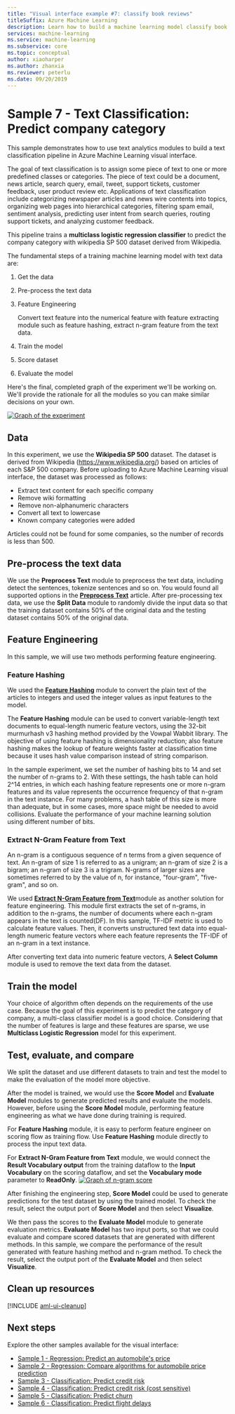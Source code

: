 ```yaml
---
title: "Visual interface example #7: classify book reviews"
titleSuffix: Azure Machine Learning
description: Learn how to build a machine learning model classify book reviews into different categories.
services: machine-learning
ms.service: machine-learning
ms.subservice: core
ms.topic: conceptual
author: xiaoharper
ms.author: zhanxia
ms.reviewer: peterlu
ms.date: 09/20/2019
---
```


# Sample 7 - Text Classification: Predict company category 

This sample demonstrates how to use text analytics modules to build a text classification pipeline in Azure Machine Learning visual interface.

The goal of text classification is to assign some piece of text to one or more predefined classes or categories. The piece of text could be a document, news article, search query, email, tweet, support tickets, customer feedback, user product review etc. Applications of text classification include categorizing newspaper articles and news wire contents into topics, organizing web pages into hierarchical categories, filtering spam email, sentiment analysis, predicting user intent from search queries, routing support tickets, and analyzing customer feedback. 

This pipeline trains a **multiclass logistic regression classifier** to predict the company category with wikipedia SP 500 dataset derived from Wikipedia.  

The fundamental steps of a training machine learning model with text data are:

1. Get the data

1. Pre-process the text data

1. Feature Engineering

   Convert text feature into the numerical feature with feature extracting module such as feature hashing, extract n-gram feature from the text data.

1. Train the model

1. Score dataset

1. Evaluate the model

Here's the final, completed graph of the experiment we'll be working on. We'll provide the rationale for all the modules so you can make similar decisions on your own.

[![Graph of the experiment](./media/how-to-ui-sample-text-classification/nlp-modules-overall.png)](./media/how-to-ui-sample-text-classification/nlp-modules-overall.png#lightbox)

## Data

In this experiment, we use the **Wikipedia SP 500** dataset. The dataset is derived from Wikipedia (https://www.wikipedia.org/) based on articles of each S&P 500 company. Before uploading to Azure Machine Learning visual interface, the dataset was processed as follows:

- Extract text content for each specific company
- Remove wiki formatting
- Remove non-alphanumeric characters
- Convert all text to lowercase
- Known company categories were added

Articles could not be found for some companies, so the number of records is less than 500.

## Pre-process the text data

We use the **Preprocess Text** module to preprocess the text data, including detect the sentences, tokenize sentences and so on. You would found all supported options in the [**Preprocess Text**](../algorithm-module-reference/preprocess-text.md) article. 
After pre-processing tex data, we use the **Split Data** module to randomly divide the input data so that the training dataset contains 50% of the original data and the testing dataset contains 50% of the original data.

## Feature Engineering
In this sample, we will use two methods performing feature engineering.

### Feature Hashing
We used the [**Feature Hashing**](../algorithm-module-reference/feature-hashing.md) module to convert the plain text of the articles to integers and used the integer values as input features to the model. 

The **Feature Hashing** module can be used to convert variable-length text documents to equal-length numeric feature vectors, using the 32-bit murmurhash v3 hashing method provided by the Vowpal Wabbit library. The objective of using feature hashing is dimensionality reduction; also feature hashing makes the lookup of feature weights faster at classification time because it uses hash value comparison instead of string comparison.

In the sample experiment, we set the number of hashing bits to 14 and set the number of n-grams to 2. With these settings, the hash table can hold 2^14 entries, in which each hashing feature represents one or more n-gram features and its value represents the occurrence frequency of that n-gram in the text instance. For many problems, a hash table of this size is more than adequate, but in some cases, more space might be needed to avoid collisions. Evaluate the performance of your machine learning solution using different number of bits. 

### Extract N-Gram Feature from Text

An n-gram is a contiguous sequence of n terms from a given sequence of text. An n-gram of size 1 is referred to as a unigram; an n-gram of size 2 is a bigram; an n-gram of size 3 is a trigram. N-grams of larger sizes are sometimes referred to by the value of n, for instance, "four-gram", "five-gram", and so on.

We used [**Extract N-Gram Feature from Text**](../algorithm-module-reference/extract-n-gram-features-from-text.md)module as another solution for feature engineering. This module first extracts the set of n-grams, in addition to the n-grams, the number of documents where each n-gram appears in the text is counted(DF). In this sample, TF-IDF metric is used to calculate feature values. Then, it converts unstructured text data into equal-length numeric feature vectors where each feature represents the TF-IDF of an n-gram in a text instance.

After converting text data into numeric feature vectors, A **Select Column** module is used to remove the text data from the dataset. 

## Train the model

Your choice of algorithm often depends on the requirements of the use case. 
Because the goal of this experiment is to predict the category of company, a multi-class classifier model is a good choice. Considering that the number of features is large and these features are sparse, we use **Multiclass Logistic Regression** model for this experiment.

## Test, evaluate, and compare

 We split the dataset and use different datasets to train and test the model to make the evaluation of the model more objective.

After the model is trained, we would use the **Score Model** and **Evaluate Model** modules to generate predicted results and evaluate the models. However, before using the **Score Model** module, performing feature engineering as what we have done during training is required. 

For **Feature Hashing** module, it is easy to perform feature engineer on scoring flow as training flow. Use **Feature Hashing** module directly to process the input text data.

For **Extract N-Gram Feature from Text** module, we would connect the **Result Vocabulary output** from the training dataflow to the **Input Vocabulary** on the scoring dataflow, and set the **Vocabulary mode** parameter to **ReadOnly**.
[![Graph of n-gram score](./media/how-to-ui-sample-text-classification/n-gram.png)](./media/how-to-ui-sample-text-classification/n-gram.png)

After finishing the engineering step, **Score Model** could be used to generate predictions for the test dataset by using the trained model. To check the result, select the output port of **Score Model** and then select **Visualize**.

We then pass the scores to the **Evaluate Model** module to generate evaluation metrics. **Evaluate Model** has two input ports, so that we could evaluate and compare scored datasets that are generated with different methods. In this sample, we compare the performance of the result generated with feature hashing method and n-gram method.
To check the result, select the output port of the **Evaluate Model** and then select **Visualize**.

## Clean up resources

[!INCLUDE [aml-ui-cleanup](../../../includes/aml-ui-cleanup.md)]

## Next steps

Explore the other samples available for the visual interface:

- [Sample 1 - Regression: Predict an automobile's price](how-to-ui-sample-regression-predict-automobile-price-basic.md)
- [Sample 2 - Regression: Compare algorithms for automobile price prediction](how-to-ui-sample-regression-predict-automobile-price-compare-algorithms.md)
- [Sample 3 - Classification: Predict credit risk](how-to-ui-sample-classification-predict-credit-risk-basic.md)
- [Sample 4 - Classification: Predict credit risk (cost sensitive)](how-to-ui-sample-classification-predict-credit-risk-cost-sensitive.md)
- [Sample 5 - Classification: Predict churn](how-to-ui-sample-classification-predict-churn.md)
- [Sample 6 - Classification: Predict flight delays](how-to-ui-sample-classification-predict-flight-delay.md)
